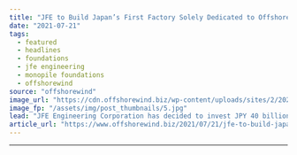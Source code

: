 ```yaml
---
title: "JFE to Build Japan’s First Factory Solely Dedicated to Offshore Wind Foundations"
date: "2021-07-21"
tags: 
  - featured
  - headlines
  - foundations
  - jfe engineering
  - monopile foundations
  - offshorewind
source: "offshorewind"
image_url: "https://cdn.offshorewind.biz/wp-content/uploads/sites/2/2020/06/17123215/CIP.jpg"
image_fp: "/assets/img/post_thumbnails/5.jpg"
lead: "JFE Engineering Corporation has decided to invest JPY 40 billion (approx. EUR 309 million)"
article_url: "https://www.offshorewind.biz/2021/07/21/jfe-to-build-japans-first-factory-solely-dedicated-to-offshore-wind-foundations/"
---
```


---
